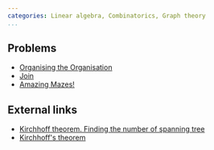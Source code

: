 ```yaml
---
categories: Linear algebra, Combinatorics, Graph theory
...
```


## Problems
* [Organising the Organisation](https://open.kattis.com/problems/organising)
* [Join](http://acm.timus.ru/problem.aspx?space=1&num=1627)
* [Amazing Mazes!](https://projecteuler.net/thread=380)

## External links
* [Kirchhoff theorem. Finding the number of spanning tree](https://e-maxx-eng.appspot.com/graph/kirchhoff-theorem.html)
* [Kirchhoff's theorem](https://en.wikipedia.org/wiki/Kirchhoff%27s_theorem)